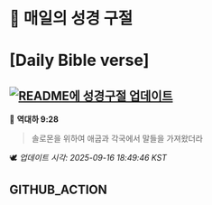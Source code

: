 # 🙏 매일의 성경 구절
# [Daily Bible verse]
## [![README에 성경구절 업데이트](https://github.com/DONGSUKA/first_test/actions/workflows/update-readme-bible.yml/badge.svg)](https://github.com/DONGSUKA/first_test/actions/workflows/update-readme-bible.yml)
<!-- START_BIBLE_VERSE -->
📖 **역대하 9:28**
> 솔로몬을 위하여 애굽과 각국에서 말들을 가져왔더라

🕊️ _업데이트 시각: 2025-09-16 18:49:46 KST_
  <!-- END_BIBLE_VERSE -->
## GITHUB_ACTION
